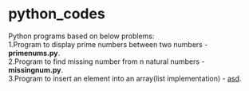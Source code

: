 # python_codes

Python programs based on below problems:  
1.Program to display prime numbers between two numbers - **primenums.py**.  
2.Program to find missing number from n natural numbers - **missingnum.py**.  
3.Program to insert an element into an array(list implementation) - [asd](https://github.com/sukugithu7594/python_codes/blob/master/insertarr.py).  
